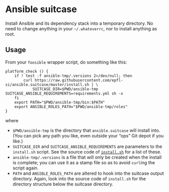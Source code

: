 # Ansible suitcase

Install Ansible and its dependency stack into a temporary directory.
No need to change anything in your `~/.whateverrc`, nor to install
anything as root.

## Usage

From your `foosible` wrapper script, do something like this:

```
platform_check () {
    if ! test -f ansible-tmp/.versions 2>/dev/null; then
        curl https://raw.githubusercontent.com/epfl-si/ansible.suitcase/master/install.sh | \
            SUITCASE_DIR=$PWD/ansible-tmp SUITCASE_ANSIBLE_REQUIREMENTS=requirements.yml sh -x
    fi
    export PATH="$PWD/ansible-tmp/bin:$PATH"
    export ANSIBLE_ROLES_PATH="$PWD/ansible-tmp/roles"
}
```

where

- `$PWD/ansible-tmp` is the directory that `ansible.suitcase` will install into. (You can pick any path you like, even outside your “ops” Git depot if you like.)
- `SUITCASE_DIR` and `SUITCASE_ANSIBLE_REQUIREMENTS` are parameters to the `install.sh` script. See the source code of [`install.sh`](./install.sh) for a list of these.
- `ansible-tmp/.versions` is a file that will only be created when the install is complete; you can use it as a stamp file so as to avoid `curl`ing the script again.
- `PATH` and `ANSIBLE_ROLES_PATH` are altered to hook into the suitcase output directory. Again, look into the source code of `install.sh` for the directory structure below the suitcase directory.

